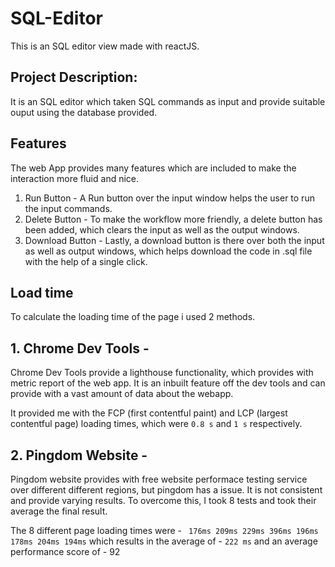 # SQL-Editor

This is an SQL editor view made with reactJS.

## Project Description:

It is an SQL editor which taken SQL commands as input and provide suitable ouput using the database provided.

## Features

The web App provides many features which are included to make the interaction more fluid and nice. 

1. Run Button - A Run button over the input window helps the user to run the input commands.
2. Delete Button - To make the workflow more friendly, a delete button has been added, which clears the input as well as the output windows.
3. Download Button - Lastly, a download button is there over both the input as well as output windows, which helps download the code in .sql file with the help of a single click.

## Load time

To calculate the loading time of the page i used 2 methods.

## 1. Chrome Dev Tools - 

Chrome Dev Tools provide a lighthouse functionality, which provides with metric report of the web app. It is an inbuilt feature off the dev tools and can provide with a vast amount of data about the webapp.

It provided me with the FCP (first contentful paint) and LCP (largest contentful page) loading times, which were `0.8 s` and `1 s` respectively.

## 2. Pingdom Website - 

Pingdom website provides with free website performace testing service over different different regions, but pingdom has a issue. It is not consistent and provide varying results.
To overcome this, I took 8 tests and took their average the final result.

The 8 different page loading times were - ` 176ms 209ms 229ms 396ms 196ms 178ms 204ms 194ms`
which results in the average of - `222 ms`
and an average performance score of - 92
